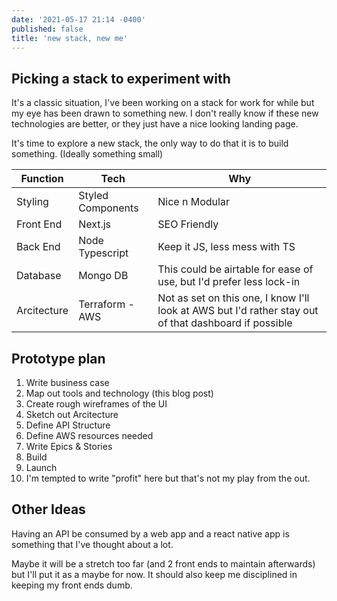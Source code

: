 ```yaml
---
date: '2021-05-17 21:14 -0400'
published: false
title: 'new stack, new me'
---
```

## Picking a stack to experiment with

It's a classic situation, I've been working on a stack for work for while but my eye has been drawn to something new. I don't really know if these new technologies are better, or they just have a nice looking landing page.

It's time to explore a new stack, the only way to do that it is to build something. (Ideally something small)

| **Function** 	|**Tech**  			|  **Why**			|
|---			|---				|---				|
|  Styling	|  Styled Components		|  Nice n Modular			|
|  Front End	|  Next.js 			|  SEO Friendly 			|
|  Back End 	|  Node Typescript 	|  Keep it JS, less mess with TS 			|
|  Database 	|  Mongo DB 	|  This could be airtable for ease of use, but I'd prefer less lock-in 			|
|  Arcitecture 	|  Terraform - AWS 	|  Not as set on this one, I know I'll look at AWS but I'd rather stay out of that dashboard if possible 			|

## Prototype plan
1. Write business case
2. Map out tools and technology (this blog post)
3. Create rough wireframes of the UI
4. Sketch out Arcitecture
5. Define API Structure
6. Define AWS resources needed
7. Write Epics & Stories
8. Build
9. Launch
10. I'm tempted to write "profit" here but that's not my play from the out.

## Other Ideas

Having an API be consumed by a web app and a react native app is something that I've thought about a lot. 

Maybe it will be a stretch too far (and 2 front ends to maintain afterwards) but I'll put it as a maybe for now. It should also keep me disciplined in keeping my front ends dumb.

